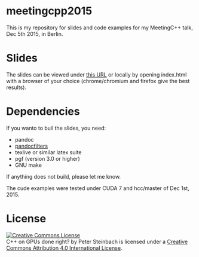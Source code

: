 # meetingcpp2015

This is my repository for slides and code examples for my MeetingC++ talk, Dec 5th 2015, in Berlin.

# Slides

The slides can be viewed under [this URL](https://idisk.mpi-cbg.de/~steinbac/meetingcpp2015) or locally by opening index.html with a browser of your choice (chrome/chromium and firefox give the best results).

# Dependencies

If you wanto to buil the slides, you need:

* pandoc 
* [pandocfilters](https://github.com/psteinb/pandocfilters)
* texlive or similar latex suite
* pgf (version 3.0 or higher)
* GNU make

If anything does not build, please let me know.

The cude examples were tested under CUDA 7 and hcc/master of Dec 1st, 2015.

# License

<a rel="license" href="http://creativecommons.org/licenses/by/4.0/">
<img alt="Creative Commons License" style="border-width:0" src="https://i.creativecommons.org/l/by/4.0/88x31.png" /></a>
<br />
<span xmlns:dct="http://purl.org/dc/terms/" property="dct:title">C++ on GPUs done right?</span> by <span xmlns:cc="http://creativecommons.org/ns#" property="cc:attributionName">Peter Steinbach</span> is licensed under a <a rel="license" href="http://creativecommons.org/licenses/by/4.0/">Creative Commons Attribution 4.0 International License</a>.
